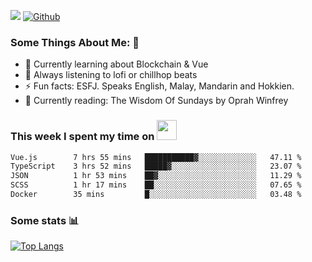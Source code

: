 ![](https://visitor-badge.laobi.icu/badge?page_id=seanho96.seanho96)
[![Github](https://img.shields.io/github/followers/seanho96?label=Follow&style=social)](https://github.com/seanho96)

### Some Things About Me: 👋
- 🌱 Currently learning about Blockchain & Vue
- :musical_note: Always listening to lofi or chillhop beats
- :zap: Fun facts: ESFJ. Speaks English, Malay, Mandarin and Hokkien.
- :book: Currently reading: The Wisdom Of Sundays by Oprah Winfrey

### This week I spent my time on <img src="https://media.giphy.com/media/SvQzkTQb3ZwKcj1QTO/giphy.gif" width="32">

<!--START_SECTION:waka-->

```txt
Vue.js        7 hrs 55 mins   ███████████▓░░░░░░░░░░░░░   47.11 %
TypeScript    3 hrs 52 mins   █████▓░░░░░░░░░░░░░░░░░░░   23.07 %
JSON          1 hr 53 mins    ██▓░░░░░░░░░░░░░░░░░░░░░░   11.29 %
SCSS          1 hr 17 mins    ██░░░░░░░░░░░░░░░░░░░░░░░   07.65 %
Docker        35 mins         █░░░░░░░░░░░░░░░░░░░░░░░░   03.48 %
```

<!--END_SECTION:waka-->

### Some stats 📊

[![Top Langs](https://github-readme-stats.vercel.app/api/top-langs/?username=seanho96&layout=compact&theme=graywhite)](https://github.com/anuraghazra/github-readme-stats)
<br/>
<!-- ![GitHub stats](https://github-readme-stats.vercel.app/api?username=seanho96&show_icons=true&theme=graywhite)-->

